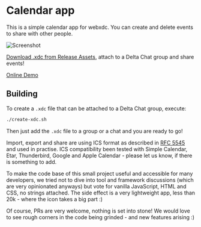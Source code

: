 # Calendar app

This is a simple calendar app for webxdc.
You can create and delete events to share with other people.

![Screenshot](https://github.com/webxdc/calendar/assets/9800740/db3693b7-0bd4-4efc-912a-d5fe075a8f79)

[Download .xdc from Release Assets](https://github.com/webxdc/calendar/releases),
attach to a Delta Chat group and share events!

[Online Demo](https://webxdc.github.io/calendar/)


## Building

To create a `.xdc` file that can be attached to a Delta Chat group, execute:

```sh
./create-xdc.sh
```

Then just add the `.xdc` file to a group or a chat and you are ready to go!

Import, export and share are using ICS format as described in
[RFC 5545](https://datatracker.ietf.org/doc/html/rfc5545) and used in practise.
ICS compatibility been tested with Simple Calendar, Etar, Thunderbird, Google and Apple Calendar -
please let us know, if there is something to add.

To make the code base of this small project useful and accessible for many developers,
we tried not to dive into tool and framework discussions
(which are very opinionated anyways)
but vote for vanilla JavaScript, HTML and CSS, no strings attached.
The side effect is a very lightweight app, less than 20k - where the icon takes a big part :)

Of course, PRs are very welcome, nothing is set into stone!
We would love to see rough corners in the code being grinded -
and new features arising :)
